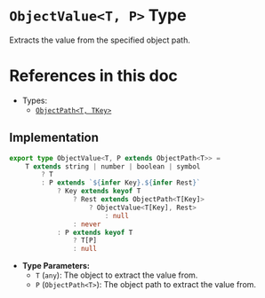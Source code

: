 # **`ObjectValue<T, P>` Type**

Extracts the value from the specified object path.


# References in this doc
- Types:
  - [`ObjectPath<T, TKey>`](./ObjectPath.md)


## Implementation
```ts
export type ObjectValue<T, P extends ObjectPath<T>> =
    T extends string | number | boolean | symbol
        ? T
        : P extends `${infer Key}.${infer Rest}`
            ? Key extends keyof T
                ? Rest extends ObjectPath<T[Key]>
                    ? ObjectValue<T[Key], Rest>
                        : null
                : never
            : P extends keyof T
                ? T[P]
                : null
```

- **Type Parameters:**
  - `T` (`any`): The object to extract the value from.
  - `P` (`ObjectPath<T>`): The object path to extract the value from.
